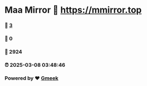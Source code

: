 # Maa Mirror :link: https://mmirror.top 
### :page_facing_up: [3](https://mmirror.top/tag.html) 
### :speech_balloon: 0 
### :hibiscus: 2924 
### :alarm_clock: 2025-03-08 03:48:46 
### Powered by :heart: [Gmeek](https://github.com/Meekdai/Gmeek)
